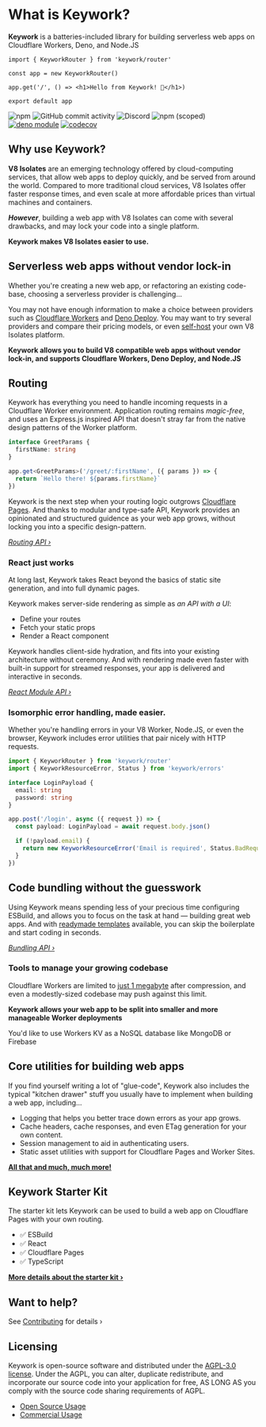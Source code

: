 # What is Keywork?

**Keywork** is a batteries-included library for building serverless web apps on Cloudflare Workers, Deno, and Node.JS

```tsx
import { KeyworkRouter } from 'keywork/router'

const app = new KeyworkRouter()

app.get('/', () => <h1>Hello from Keywork! 👋</h1>)

export default app
```

![npm](https://img.shields.io/npm/dm/keywork)
![GitHub commit activity](https://img.shields.io/github/commit-activity/m/nirrius/keywork)
![Discord](https://img.shields.io/discord/595317990191398933?color=blue&label=Chat&logo=discord&logoColor=white)
![npm (scoped)](https://img.shields.io/npm/v/keywork)
[![deno module](https://shield.deno.dev/x/keywork)](https://deno.land/x/keywork)
[![codecov](https://codecov.io/gh/nirrius/keywork/branch/main/graph/badge.svg?token=1SDGYMB2YN)](https://codecov.io/gh/nirrius/keywork)

## Why use Keywork?

**V8 Isolates** are an emerging technology offered by cloud-computing services,
that allow web apps to deploy quickly, and be served from around the world.
Compared to more traditional cloud services, V8 Isolates offer faster response times,
and even scale at more affordable prices than virtual machines and containers.

**_However_**, building a web app with V8 Isolates can come with several drawbacks,
and may lock your code into a single platform.

**Keywork makes V8 Isolates easier to use.**

## Serverless web apps without vendor lock-in

Whether you're creating a new web app, or refactoring an existing code-base,
choosing a serverless provider is challenging...

You may not have enough information to make a choice between providers such as [Cloudflare Workers](https://workers.cloudflare.com) and [Deno Deploy](https://deno.com/deploy). You may want to try several providers and compare their pricing models, or even [self-host](https://lagon.app) your own V8 Isolates platform.

**Keywork allows you to build V8 compatible web apps without vendor lock-in,
and supports Cloudflare Workers, Deno Deploy, and Node.JS**

## Routing

Keywork has everything you need to handle incoming requests in a Cloudflare Worker environment.
Application routing remains _magic-free_, and uses an Express.js inspired API that doesn't stray far from
the native design patterns of the Worker platform.

```ts title="GET https://example.com/greet/jessie"
interface GreetParams {
  firstName: string
}

app.get<GreetParams>('/greet/:firstName', ({ params }) => {
  return `Hello there! ${params.firstName}`
})
```

Keywork is the next step when your routing logic outgrows [Cloudflare Pages](https://developers.cloudflare.com/pages/platform/functions/#functions-routing).
And thanks to modular and type-safe API, Keywork provides an opinionated and structured
guidence as your web app grows, without locking you into a specific design-pattern.

_[Routing API ›](../modules/router)_

### React just works

At long last, Keywork takes React beyond the basics of static site generation, and into full dynamic pages.

Keywork makes server-side rendering as simple as _an API with a UI_:

- Define your routes
- Fetch your static props
- Render a React component

Keywork handles client-side hydration, and fits into your existing architecture without ceremony.
And with rendering made even faster with built-in support for streamed responses,
your app is delivered and interactive in seconds.

_[React Module API ›](../modules/react/)_

### Isomorphic error handling, made easier.

Whether you're handling errors in your V8 Worker, Node.JS, or even the browser,
Keywork includes error utilities that pair nicely with HTTP requests.

```ts
import { KeyworkRouter } from 'keywork/router'
import { KeyworkResourceError, Status } from 'keywork/errors'

interface LoginPayload {
  email: string
  password: string
}

app.post('/login', async ({ request }) => {
  const payload: LoginPayload = await request.body.json()

  if (!payload.email) {
    return new KeyworkResourceError('Email is required', Status.BadRequest)
  }
})
```

## Code bundling without the guesswork

Using Keywork means spending less of your precious time configuring ESBuild,
and allows you to focus on the task at hand — building great web apps.
And with [readymade templates](https://github.com/nirrius/keywork-starter-kit) available,
you can skip the boilerplate and start coding in seconds.

_[Bundling API ›](../modules/bundling)_

### Tools to manage your growing codebase

Cloudflare Workers are limited to [just 1 megabyte](https://developers.cloudflare.com/workers/platform/limits#worker-size) after compression, and even a modestly-sized codebase may push against this limit.

**Keywork allows your web app to be split into smaller and more manageable Worker deployments**

You'd like to use Workers KV as a NoSQL database like MongoDB or Firebase

## Core utilities for building web apps

If you find yourself writing a lot of "glue-code",
Keywork also includes the typical "kitchen drawer" stuff you usually have to implement when building a web app,
including...

- Logging that helps you better trace down errors as your app grows.
- Cache headers, cache responses, and even ETag generation for your own content.
- Session management to aid in authenticating users.
- Static asset utilities with support for Cloudflare Pages and Worker Sites.

[**All that and much, much more!**](../modules/)

## Keywork Starter Kit

The starter kit lets Keywork can be used to build a web app on Cloudflare Pages with your own routing.

- ✅ ESBuild
- ✅ React
- ✅ Cloudflare Pages
- ✅ TypeScript

**[More details about the starter kit ›](https://github.com/nirrius/keywork-starter-kit)**

## Want to help?

See [Contributing](https://keywork.app/contributing) for details ›

## Licensing

Keywork is open-source software and distributed under the [AGPL-3.0 license](https://www.gnu.org/licenses/agpl-3.0.html).
Under the AGPL, you can alter, duplicate redistribute, and incorporate our source code into your application for free,
AS LONG AS you comply with the source code sharing requirements of AGPL.

- [Open Source Usage](https://keywork.app/licensing/open-source/)
- [Commercial Usage](https://keywork.app/licensing/commercial)
